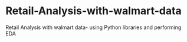 # Retail-Analysis-with-walmart-data
Retail Analysis with walmart data- using Python libraries and performing EDA 
